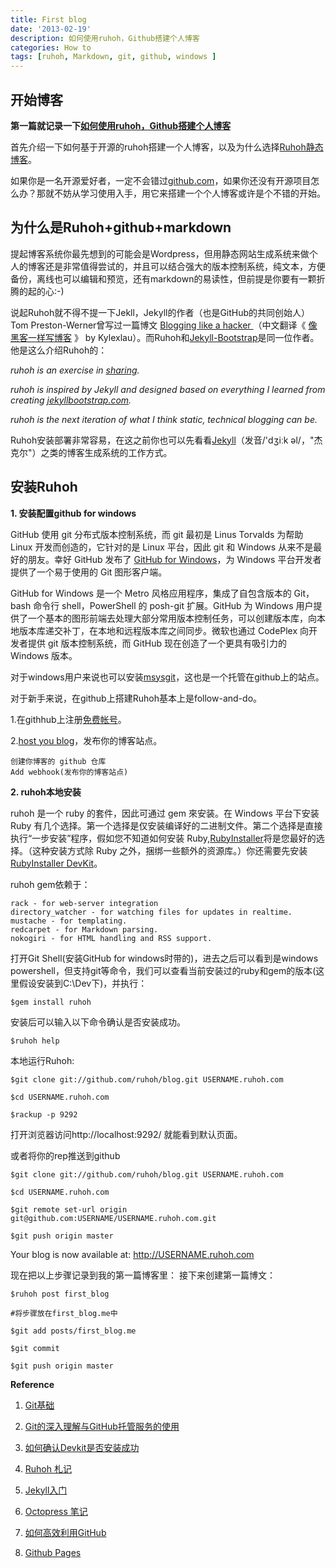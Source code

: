 ```yaml
---
title: First blog
date: '2013-02-19'
description: 如何使用ruhoh，Github搭建个人博客
categories: How to
tags: [ruhoh, Markdown, git, github, windows ]
---
```


## 开始博客 ##

**第一篇就记录一下[如何使用ruhoh，Github搭建个人博客](http://ice-cold.ruhoh.com/how-to/first-blog/)**


首先介绍一下如何基于开源的ruhoh搭建一个人博客，以及为什么选择[Ruhoh静态博客](http://ruhoh.com/)。

如果你是一名开源爱好者，一定不会错过[github.com](http://github.com)，如果你还没有开源项目怎么办？那就不妨从学习使用入手，用它来搭建一个个人博客或许是个不错的开始。


## 为什么是Ruhoh+github+markdown ##

提起博客系统你最先想到的可能会是Wordpress，但用静态网站生成系统来做个人的博客还是非常值得尝试的，并且可以结合强大的版本控制系统，纯文本，方便备份，离线也可以编辑和预览，还有markdown的易读性，但前提是你要有一颗折腾的起的心:-)

说起Ruhoh就不得不提一下Jekll，Jekyll的作者（也是GitHub的共同创始人）Tom Preston-Werner曾写过一篇博文 [Blogging like a hacker ](http://tom.preston-werner.com/2008/11/17/blogging-like-a-hacker.html)（中文翻译《 [像黑客一样写博客](http://kyle.xlau.org/posts/blogging-like-a-hacker.html) 》 by Kylexlau）。而Ruhoh和[Jekyll-Bootstrap](http://jekyllbootstrap.com/)是同一位作者。他是这么介绍Ruhoh的：

*ruhoh is an exercise in [sharing](http://sivers.org/sharing).*

*ruhoh is inspired by Jekyll and designed based on everything I learned from creating [jekyllbootstrap.com](jekyllbootstrap.com).*

*ruhoh is the next iteration of what I think static, technical blogging can be.*

Ruhoh安装部署非常容易，在这之前你也可以先看看[Jekyll](http://jekyllrb.com/)（发音/'dʒiːk əl/，"杰克尔"）之类的博客生成系统的工作方式。

## 安装Ruhoh ##

**1. 安装配置github for windows**

GitHub 使用 git 分布式版本控制系统，而 git 最初是 Linus Torvalds 为帮助 Linux 开发而创造的，它针对的是 Linux 平台，因此 git 和 Windows 从来不是最好的朋友。幸好 GitHub 发布了 [GitHub for Windows](https://github.com/blog/1127-github-for-windows)，为 Windows 平台开发者提供了一个易于使用的 Git 图形客户端。

GitHub for Windows 是一个 Metro 风格应用程序，集成了自包含版本的 Git，bash 命令行 shell，PowerShell 的 posh-git 扩展。GitHub 为 Windows 用户提供了一个基本的图形前端去处理大部分常用版本控制任务，可以创建版本库，向本地版本库递交补丁，在本地和远程版本库之间同步。微软也通过 CodePlex 向开发者提供 git 版本控制系统，而 GitHub 现在创造了一个更具有吸引力的 Windows 版本。

对于windows用户来说也可以安装[msysgit](http://msysgit.github.com/)，这也是一个托管在github上的站点。

对于新手来说，在github上搭建Ruhoh基本上是follow-and-do。

1.在githhub上注册[免费帐号](https://github.com/signup/free)。

2.[host you blog](http://ruhoh.com/docs/1/publish/)，发布你的博客站点。
	
	创建你博客的 github 仓库
	Add webhook(发布你的博客站点)

**2. ruhoh本地安装**

ruhoh 是一个 ruby 的套件，因此可通过 gem 來安装。在 Windows 平台下安装 Ruby 有几个选择。第一个选择是仅安装编译好的二进制文件。第二个选择是直接执行“一步安装”程序，假如您不知道如何安装 Ruby,[RubyInstaller](http://rubyinstaller.org/)将是您最好的选择。（这种安装方式除 Ruby 之外，捆绑一些额外的资源库。）你还需要先安装[ RubyInstaller DevKit](http://wiki.github.com/oneclick/rubyinstaller/development-kit)。

ruhoh gem依赖于：

    rack - for web-server integration
    directory_watcher - for watching files for updates in realtime.
    mustache - for templating.
    redcarpet - for Markdown parsing.
    nokogiri - for HTML handling and RSS support.

打开Git Shell(安装GitHub for windows时带的)，进去之后可以看到是windows powershell，但支持git等命令，我们可以查看当前安装过的ruby和gem的版本(这里假设安装到C:\Dev下)，并执行：

	$gem install ruhoh 


安装后可以输入以下命令确认是否安装成功。

	$ruhoh help

本地运行Ruhoh:

	$git clone git://github.com/ruhoh/blog.git USERNAME.ruhoh.com

	$cd USERNAME.ruhoh.com

	$rackup -p 9292

打开浏览器访问http://localhost:9292/ 就能看到默认页面。

或者将你的rep推送到github

	$git clone git://github.com/ruhoh/blog.git USERNAME.ruhoh.com

	$cd USERNAME.ruhoh.com

	$git remote set-url origin git@github.com:USERNAME/USERNAME.ruhoh.com.git

	$git push origin master

Your blog is now available at: http://USERNAME.ruhoh.com

现在把以上步骤记录到我的第一篇博客里：
接下来创建第一篇博文：

	$ruhoh post first_blog

	#将步骤放在first_blog.me中

	$git add posts/first_blog.me        

	$git commit 

	$git push origin master




**Reference**

1. [Git基础](http://www.open-open.com/lib/view/open1328069733264.html)

2. [Git的深入理解与GitHub托管服务的使用](http://www.cnblogs.com/cocowool/archive/2012/02/17/2356125.html)

3. [如何确认Devkit是否安装成功](http://blog.yuaz.net/page/5)

4. [Ruhoh 札记](http://dourok.info/2012/08/20/something-about-ruhoh/)

5. [Jekyll入门](http://www.ruanyifeng.com/blog/2012/08/blogging_with_jekyll.html)

5. [Octopress 笔记](http://netwjx.github.com/blog/2012/03/18/octopress-note/)

6. [如何高效利用GitHub](http://www.yangzhiping.com/tech/github.html)

7. [Github Pages](https://help.github.com/categories/20/articles)